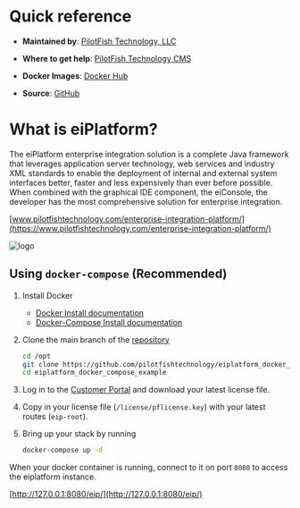 # Quick reference

-	**Maintained by**: [PilotFish Technology, LLC](https://www.pilotfishtechnology.com)

-	**Where to get help**: [PilotFish Technology CMS](https://cms.pilotfishtechnology.com)

-   **Docker Images**: [Docker Hub](https://hub.docker.com/u/pilotfishtechnology)

-   **Source**: [GitHub](https://github.com/pilotfishtechnology)

# What is eiPlatform?
The eiPlatform enterprise integration solution is a complete Java framework that leverages application server technology, web services and industry XML standards to enable the deployment of internal and external system interfaces better, faster and less expensively than ever before possible. When combined with the graphical IDE component, the eiConsole, the developer has the most comprehensive solution for enterprise integration.

[www.pilotfishtechnology.com/enterprise-integration-platform/](https://www.pilotfishtechnology.com/enterprise-integration-platform/)

![logo](https://www.pilotfishtechnology.com/wp-content/uploads/2015/03/pilotfish-logo.png)

## Using `docker-compose` (Recommended)

1. Install Docker

	- [Docker Install documentation](https://docs.docker.com/install/)
	- [Docker-Compose Install documentation](https://docs.docker.com/compose/install/)

2. Clone the main branch of the [repository](https://github.com/pilotfishtechnology/eiplatform_docker_compose_example)

	```bash
	cd /opt
	git clone https://github.com/pilotfishtechnology/eiplatform_docker_compose_example
	cd eiplatform_docker_compose_example
	```

3. Log in to the [Customer Portal](https://customerportal.pilotfishtechnology.com/portal/login.html) and download your latest license file.

4. Copy in your license file (`/license/pflicense.key`) with your latest routes (`eip-root`).

5. Bring up your stack by running

	```bash
	docker-compose up -d
	```

When your docker container is running, connect to it on port `8080` to access the eiplatform instance.

[http://127.0.0.1:8080/eip/](http://127.0.0.1:8080/eip/)
